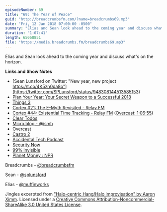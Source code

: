 ```yaml
---
episodeNumber: 69
title: "69: The Year of Peace"
guid: "http://breadcrumbsfm.com/?name=breadcrumbs69.mp3"
date: "Fri, 12 Jan 2018 07:00:00 -0500"
summary: "Elias and Sean look ahead to the coming year and discuss what’s on the horizon."
duration: "1:07:41"
length: 65068851
file: "https://media.breadcrumbs.fm/breadcrumbs69.mp3"
---
```

Elias and Sean look ahead to the coming year and discuss what's on the horizon.

**Links and Show Notes** 
- [Sean Lunsford on Twitter: "New year, new project https://t.co/4K5zn0da8o"](https://twitter.com/SPLunsford/status/948308144513585153)
- [Plan Your Year: Your Secret Weapon to a Successful 2018](https://thefocuscourse.com/)
- [ Things 3](https://itunes.apple.com/us/app/things-3/id904237743?mt=8&uo=4)
- [Cortex #21: The E-Myth Revisited - Relay FM](http://relay.fm/cortex/21)
- [Cortex #44: Existential Time Tracking - Relay FM](http://relay.fm/cortex/44) ([Overcast: 1:06:55](https://overcast.fm/+E7b69ypx8/1:06:55))
- [ Clear Todos](https://itunes.apple.com/us/app/clear-todos/id493136154?mt=8&uo=4)
- [Micro.blog - @ismh](http://micro.blog/ismh)
- [ Overcast](https://itunes.apple.com/us/app/overcast/id888422857?mt=8&uo=4)
- [ Castro 2](https://itunes.apple.com/us/app/castro-2/id1080840241?mt=8&uo=4)
- [Accidental Tech Podcast](http://atp.fm/)
- [Security Now](https://twit.tv/shows/security-now)
- [99% Invisible](https://99percentinvisible.org/)
- [Planet Money : NPR](https://www.npr.org/sections/money/)

Breadcrumbs - [@breadcrumbsfm](https://twitter.com/breadcrumbsfm)

Sean - [@splunsford](https://twitter.com/splunsford)

Elias - [@muffinworks](https://twitter.com/muffinworks)

Jingles excerpted from [ "Halo-centric Hang/Halo improvisation" by Aaron Ximm](http://freemusicarchive.org/music/aaron_ximm/handpans_and_the_hang/). Licensed under a [Creative Commons Attribution-Noncommercial-ShareAlike 3.0 United States License](http://creativecommons.org/licenses/by-nc-sa/3.0/us/).